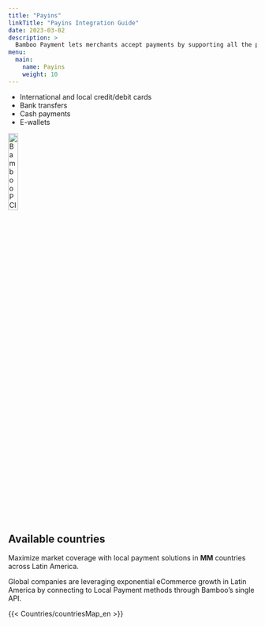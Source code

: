 ```yaml
---
title: "Payins"
linkTitle: "Payins Integration Guide"
date: 2023-03-02
description: >
  Bamboo Payment lets merchants accept payments by supporting all the payment methods available in each country.
menu:
  main:
    name: Payins
    weight: 10     
---
```

<script src="/js/countCountries.js"></script>

* International and local credit/debit cards
* Bank transfers
* Cash payments
* E-wallets

<img src="https://bamboopaymentsystems.com/wp-content/themes/Bamboo_Theme/images/pci-logo.png" alt="Bamboo PCI certified by GMsectec" style="width: 20%; height:auto;">


## Available countries
Maximize market coverage with local payment solutions in **MM** countries across Latin America.

Global companies are leveraging exponential eCommerce growth in Latin America by connecting to Local Payment methods through Bamboo’s single API.

 {{< Countries/countriesMap_en >}}

 <script>
  window.onload = function() {
    var phtml = document.getElementById('available-countries').nextSibling.innerHTML.replace('MM', document.getElementsByClassName('map-point').length);
    document.getElementById('available-countries').nextSibling.innerHTML = phtml;
  }
</script>